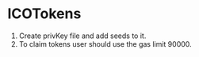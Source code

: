 # ICOTokens
1) Create privKey file and add seeds to it.
2) To claim tokens user should use the gas limit 90000.
